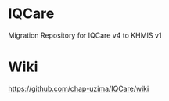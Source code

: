 # IQCare
Migration Repository for IQCare v4 to KHMIS v1

# Wiki
https://github.com/chap-uzima/IQCare/wiki

